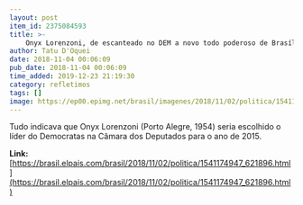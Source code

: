 ```yaml
---
layout: post
item_id: 2375084593
title: >-
    Onyx Lorenzoni, de escanteado no DEM a novo todo poderoso de Brasília
author: Tatu D'Oquei
date: 2018-11-04 00:06:09
pub_date: 2018-11-04 00:06:09
time_added: 2019-12-23 21:19:30
category: refletimos
tags: []
image: https://ep00.epimg.net/brasil/imagenes/2018/11/02/politica/1541174947_621896_1541175171_rrss_normal.jpg
---
```


Tudo indicava que Onyx Lorenzoni (Porto Alegre, 1954) seria escolhido o líder do Democratas na Câmara dos Deputados para o ano de 2015.

**Link:** [https://brasil.elpais.com/brasil/2018/11/02/politica/1541174947_621896.html](https://brasil.elpais.com/brasil/2018/11/02/politica/1541174947_621896.html)

